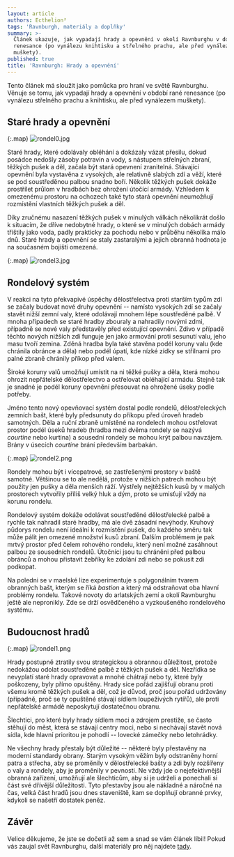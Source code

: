 ```yaml
---
layout: article
authors: Ecthelion²
tags: 'Ravnburgh, materiály a doplňky'
summary: >-
  Článek ukazuje, jak vypadají hrady a opevnění v okolí Ravnburghu v době rané
  renesance (po vynálezu knihtisku a střelného prachu, ale před vynálezem
  muškety).
published: true
title: 'Ravnburgh: Hrady a opevnění'
---
```

Tento článek má sloužit jako pomůcka pro hraní ve světě Ravnburghu. Věnuje se tomu, jak vypadají hrady a opevnění v období rané renesance (po vynálezu střelného prachu a knihtisku, ale před vynálezem muškety). 

## Staré hrady a opevnění 

{:.map}
![rondel0.jpg]({{site.baseurl}}/87/rondel0.jpg)

Staré hrady, které odolávaly obléhání a dokázaly vázat přesilu, dokud posádce nedošly zásoby potravin a vody, s nástupem střelných zbraní, těžkých pušek a děl, začala být stará opevnení zranitelná. Stávající opevnění byla vystavěna z vysokých, ale relativně slabých zdí a věží, které se pod soustředěnou palbou snadno boří. Několik těžkých pušek dokáže prostřílet průlom v hradbách bez ohrožení útočící armády. Vzhledem k omezenému prostoru na ochozech také tyto stará opevnění neumožňují rozmístění vlastních těžkých pušek a děl. 

Díky zručnému nasazení těžkých pušek v minulých válkách několikrát došlo k situacím, že dříve nedobytné hrady, o které se v minulých dobách armády tříštily jako voda, padly prakticky za pochodu nebo v průběhu několika málo dnů. Staré hrady a opevnění se staly zastaralými a jejich obranná hodnota je na současném bojišti omezená. 

{:.map}
![rondel3.jpg]({{site.baseurl}}/87/rondel3.jpg)

## Rondelový systém 

V reakci na tyto překvapivé úspěchy dělostřelectva proti starším typům zdí se začaly budovat nové druhy opevnění -- namísto vysokých zdí se začaly stavět nižší zemní valy, které odolávají mnohem lépe soustředěné palbě. V mnoha případech se staré hradby zbouraly a nahradily novými zdmi, případně se nové valy představěly před existující opevnění. Zdivo v případě těchto nových nižších zdí funguje jen jako armování proti sesunutí valu, jeho masu tvoří zemina. Zděná hradba byla také stavěna podél koruny valu (kde chránila obránce a děla) nebo podél úpatí, kde nízké zídky se střílnami pro palné zbraně chránily příkop před valem. 

Široké koruny valů umožňují umístit na ni těžké pušky a děla, která mohou ohrozit nepřátelské dělostřelectvo a ostřelovat obléhající armádu. Stejně tak je snadné je podél koruny opevnění přesouvat na ohrožené úseky podle potřeby. 

Jméno tento nový opevňovací systém dostal podle rondelů, dělostřeleckých zemních bašt, které byly předsunuty do příkopu před úroveň hradeb samotných. Děla a ruční zbraně umístěné na rondelech mohou ostřelovat prostor podél úseků hradeb (hradba mezi dvěma rondely se nazývá _courtine_ nebo kurtina) a sousední rondely se mohou krýt palbou navzájem. Brány v úsecích _courtine_ brání především barbakán. 

{:.map}
![rondel2.png]({{site.baseurl}}/87/rondel2.png)

Rondely mohou být i vícepatrové, se zastřešenými prostory v baště samotné. Většinou se to ale nedělá, protože v nižších patrech mohou být použity jen pušky a děla menších ráží. Výstřely nejtěžších kusů by v malých prostorech vytvořily příliš velký hluk a dým, proto se umisťují vždy na korunu rondelu. 

Rondelový systém dokáže odolávat soustředěné dělostřelecké palbě a rychle tak nahradil staré hradby, má ale dvě zásadní nevýhody. Kruhový půdorys rondelu není ideální k rozmístění pušek, do každého směru tak může pálit jen omezené množství kusů zbraní. Dalším problémem je pak mrtvý prostor před čelem rohového rondelu, který není možné zasáhnout palbou ze sousedních rondelů. Útočníci jsou tu chráněni před palbou obránců a mohou přistavit žebříky ke zdolání zdi nebo se pokusit zdi podkopat. 

Na poledni se v maelské lize experimentuje s polygonálním tvarem obranných bašt, kterým se říká _bastion_ a který má odstraňovat oba hlavní problémy rondelu. Takové novoty do arlatských zemí a okolí Ravnburghu ještě ale nepronikly. Zde se drží osvědčeného a vyzkoušeného rondelového systému. 

## Budoucnost hradů 

{:.map}
![rondel1.png]({{site.baseurl}}/87/rondel1.png)

Hrady postupně ztratily svou strategickou a obrannou důležitost, protože nedokážou odolat soustředěné palbě z těžkých pušek a děl. Nezřídka se nevyplatí staré hrady opravovat a mnohé chátrají nebo ty, které byly poškozeny, byly přímo opuštěny. Hrady sice pořád zajišťují obranu proti všemu kromě těžkých pušek a děl, což je důvod, proč jsou pořád udržovány (případně, proč se ty opuštěné stávají sídlem loupeživých rytířů), ale proti nepřátelské armádě neposkytují dostatečnou obranu. 

Šlechtici, pro které byly hrady sídlem moci a zdrojem prestiže, se často stěhují do měst, která se stávají centry moci, nebo si nechávají stavět nová sídla, kde hlavní prioritou je pohodlí -- lovecké zámečky nebo letohrádky. 

Ne všechny hrady přestaly být důležité -- některé byly přestavěny na moderní standardy obrany. Starým vysokým věžím byly odstraněny horní patra a střecha, aby se proměnily v dělostřelecké bašty a zdi byly rozšířeny o valy a rondely, aby je proměnily v pevnosti. Ne vždy jde o nejefektivnější obranná zařízení, umožňují ale šlechticům, aby si je udrželi a ponechali si část své dřívější důležitosti. Tyto přestavby jsou ale nákladné a náročné na čas, velká část hradů jsou dnes staveniště, kam se doplňují obranné prvky, kdykoli se našetří dostatek peněz. 

## Závěr 

Velice děkujeme, že jste se dočetli až sem a snad se vám článek líbil! Pokud vás zaujal svět Ravnburghu, další materiály pro něj najdete [tady](https://rpgforum.cz/forum/viewtopic.php?t=15608).
